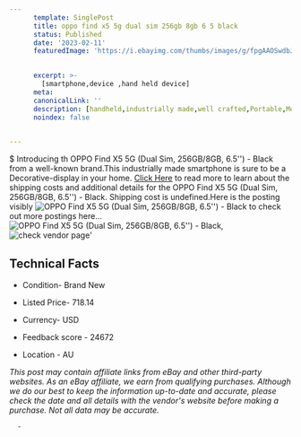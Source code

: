```yaml
---
      template: SinglePost
      title: oppo find x5 5g dual sim 256gb 8gb 6 5 black
      status: Published
      date: '2023-02-11'
      featuredImage: 'https://i.ebayimg.com/thumbs/images/g/fpgAAOSwdbJjh2d-/s-l225.jpg'
       

      excerpt: >-
        [smartphone,device ,hand held device]
      meta:
      canonicalLink: ''
      description: [handheld,industrially made,well crafted,Portable,Mobile,Compact,Convenient,Lightweight,Maneuverable,Man-portable,Miniature,Carriable,Hand-held,Light,Holdable,Transportable,Mobile device,Pocket-sized,On-the-go,Wireless,Cordless,Compact size,Convenient size, smartphone,device ,hand held device]
      noindex: false
      

---
```

$
      Introducing th OPPO Find X5 5G (Dual Sim, 256GB/8GB, 6.5'') - Black from a well-known brand.This industrially made smartphone is sure to be a Decorative-display in your home. [Click Here](https://www.ebay.com/itm/165416732288?hash=item26839b0680%3Ag%3AfpgAAOSwdbJjh2d-&mkevt=1&mkcid=1&mkrid=711-53200-19255-0&campid=%253CePNCampaignId%253E&customid=%253CreferenceId%253E&toolid=10049) to read more to learn about the shipping costs and additional details for the OPPO Find X5 5G (Dual Sim, 256GB/8GB, 6.5'') - Black. Shipping cost is undefined.Here is the posting visibly ![OPPO Find X5 5G (Dual Sim, 256GB/8GB, 6.5'') - Black](https://i.ebayimg.com/thumbs/images/g/fpgAAOSwdbJjh2d-/s-l225.jpg) to check out more postings here... ![OPPO Find X5 5G (Dual Sim, 256GB/8GB, 6.5'') - Black](https://i.ebayimg.com/images/g/fpgAAOSwdbJjh2d-/s-l1200.jpg), ![check vendor page](https://origin-galleryplus.ebayimg.com/ws/web/165416732288_2_0_1/225x225.jpg,https://origin-galleryplus.ebayimg.com/ws/web/165416732288_3_0_1/225x225.jpg,https://origin-galleryplus.ebayimg.com/ws/web/165416732288_4_0_1/225x225.jpg,https://origin-galleryplus.ebayimg.com/ws/web/165416732288_5_0_1/225x225.jpg)'

      

 ## Technical Facts 



     
      

 - Condition- Brand New 


      

 - Listed Price- 718.14 


      

 - Currency- USD 


      

 - Feedback score - 24672 


      

 - Location - AU 


      
      

 *_This post may contain affiliate links from eBay and other third-party websites. As an eBay affiliate, we earn from qualifying purchases. Although we do our best to keep the information up-to-date and accurate, please check the date and all details with the vendor's website before making a purchase. Not all data may be accurate._*




      -
